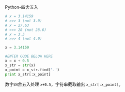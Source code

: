 Python-四舍五入

```python
# x = 3.14159 
# >>> 3 (not 3.0)
# x = 27.63 
# >>> 28 (not 28.0)
# x = 3.5 
# >>> 4 (not 4.0)

x = 3.14159

#ENTER CODE BELOW HERE
x = x + 0.5
x_str = str(x)
x_point = x_str.find('.')
print x_str[:x_point]
```

数字四舍五入处理 `x+0.5`，字符串截取输出 `x_str[:x_point]`。